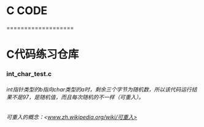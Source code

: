 # C CODE
===================
# C代码练习仓库

### int_char_test.c
###### int指针类型的b指向char类型的a时，剩余三个字节为随机数，所以该代码运行结果不是97，是随机值，而且每次随机的不一样（可重入）。
###### 可重入的概念：<www.zh.wikipedia.org/wiki/可重入>
